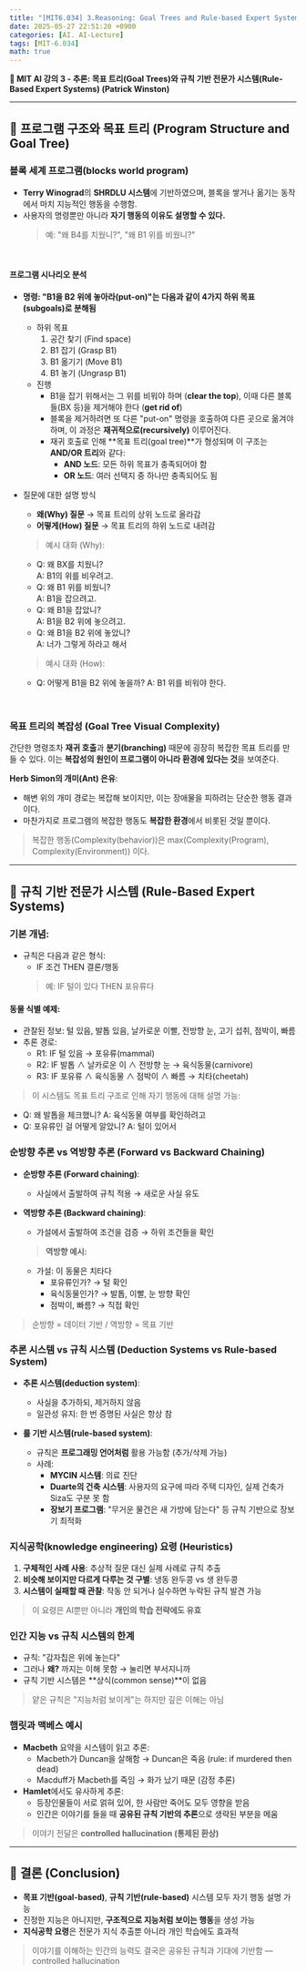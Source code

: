 ```yaml
---
title: "[MIT6.034] 3.Reasoning: Goal Trees and Rule-based Expert System"
date: 2025-05-27 22:51:20 +0900
categories: [AI. AI-Lecture]
tags: [MIT-6.034]
math: true
---
```



**📘 MIT AI 강의 3 - 추론: 목표 트리(Goal Trees)와 규칙 기반 전문가 시스템(Rule-Based Expert Systems) (Patrick Winston)**

---


## 🧩 **프로그램 구조와 목표 트리 (Program Structure and Goal Tree)**


### 블록 세계 프로그램(blocks world program)

  - **Terry Winograd**의 **SHRDLU 시스템**에 기반하였으며, 블록을 쌓거나 옮기는 동작에서 마치 지능적인 행동을 수행함. 
  - 사용자의 명령뿐만 아니라 **자기 행동의 이유도 설명할 수 있다.**  
    > 예: "왜 B4를 치웠니?", "왜 B1 위를 비웠니?"

<br>

####  프로그램 시나리오 분석

  - **명령: "B1을 B2 위에 놓아라(put-on)"는 다음과 같이 4가지 하위 목표(subgoals)로 분해됨**
    - 하위 목표
      1. 공간 찾기 (Find space)
      2. B1 잡기 (Grasp B1)
      3. B1 옮기기 (Move B1)
      4. B1 놓기 (Ungrasp B1)
    - 진행 
      * B1을 잡기 위해서는 그 위를 비워야 하며 (**clear the top**), 이때 다른 블록들(BX 등)을 제거해야 한다 (**get rid of**)
      * 블록을 제거하려면 또 다른 "put-on" 명령을 호출하여 다른 곳으로 옮겨야 하며, 이 과정은 **재귀적으로(recursively)** 이루어진다.
      * 재귀 호출로 인해 \*\*목표 트리(goal tree)\*\*가 형성되며 이 구조는 **AND/OR 트리**와 같다:
        * **AND 노드**: 모든 하위 목표가 충족되어야 함
        * **OR 노드**: 여러 선택지 중 하나만 충족되어도 됨
  
  - 질문에 대한 설명 방식
    * **왜(Why) 질문** → 목표 트리의 상위 노드로 올라감
    * **어떻게(How) 질문** → 목표 트리의 하위 노드로 내려감
    
    > 예시 대화 (Why):
      * Q: 왜 BX를 치웠니?  
         A: B1의 위를 비우려고.
      * Q: 왜 B1 위를 비웠니?  
         A: B1을 잡으려고.
      * Q: 왜 B1을 잡았니?  
         A: B1을 B2 위에 놓으려고.
      * Q: 왜 B1을 B2 위에 놓았니?  
         A: 너가 그렇게 하라고 해서

    > 예시 대화 (How):
      * Q: 어떻게 B1을 B2 위에 놓을까?
         A: B1 위를 비워야 한다.

<br>

### 목표 트리의 복잡성 (Goal Tree Visual Complexity)

간단한 명령조차 **재귀 호출**과 **분기(branching)** 때문에 굉장히 복잡한 목표 트리를 만들 수 있다. 이는 **복잡성의 원인이 프로그램이 아니라 환경에 있다는 것**을 보여준다.

**Herb Simon의 개미(Ant) 은유**:

* 해변 위의 개미 경로는 복잡해 보이지만, 이는 장애물을 피하려는 단순한 행동 결과이다.
* 마찬가지로 프로그램의 복잡한 행동도 **복잡한 환경**에서 비롯된 것일 뿐이다.

> 복잡한 행동(Complexity(behavior))은 max(Complexity(Program), Complexity(Environment)) 이다.

---

## 🧩 **규칙 기반 전문가 시스템 (Rule-Based Expert Systems)**



### 기본 개념:

* 규칙은 다음과 같은 형식:
  * IF 조건 THEN 결론/행동
  > 예: IF 털이 있다 THEN 포유류다

#### 동물 식별 예제:

* 관찰된 정보: 털 있음, 발톱 있음, 날카로운 이빨, 전방향 눈, 고기 섭취, 점박이, 빠름
* 추론 경로:
  * R1: IF 털 있음 → 포유류(mammal)
  * R2: IF 발톱 ∧ 날카로운 이 ∧ 전방향 눈 → 육식동물(carnivore)
  * R3: IF 포유류 ∧ 육식동물 ∧ 점박이 ∧ 빠름 → 치타(cheetah)

>이 시스템도 목표 트리 구조로 인해 자기 행동에 대해 설명 가능:
* Q: 왜 발톱을 체크했니?
  A: 육식동물 여부를 확인하려고
* Q: 포유류인 걸 어떻게 알았니?
  A: 털이 있어서



### 순방향 추론 vs 역방향 추론 (Forward vs Backward Chaining)

* **순방향 추론 (Forward chaining)**:

  * 사실에서 출발하여 규칙 적용 → 새로운 사실 유도
* **역방향 추론 (Backward chaining)**:

  * 가설에서 출발하여 조건을 검증 → 하위 조건들을 확인

  > **역방향 예시:**
    * 가설: 이 동물은 치타다
      * 포유류인가? → 털 확인
      * 육식동물인가? → 발톱, 이빨, 눈 방향 확인
      * 점박이, 빠름? → 직접 확인

> 순방향 = 데이터 기반 / 역방향 = 목표 기반



### 추론 시스템 vs 규칙 시스템 (Deduction Systems vs Rule-based System)

* **추론 시스템(deduction system)**:

  * 사실을 추가하되, 제거하지 않음
  * 일관성 유지: 한 번 증명된 사실은 항상 참

* **룰 기반 시스템(rule-based system)**:
  * 규칙은 **프로그래밍 언어처럼** 활용 가능함 (추가/삭제 가능)
  * 사례:
      * **MYCIN 시스템**: 의료 진단
      * **Duarte의 건축 시스템**: 사용자의 요구에 따라 주택 디자인, 실제 건축가 Siza도 구분 못 함
      * **장보기 프로그램**: "무거운 물건은 새 가방에 담는다" 등 규칙 기반으로 장보기 최적화



### 지식공학(knowledge engineering) 요령 (Heuristics)
   1. **구체적인 사례 사용**: 추상적 질문 대신 실제 사례로 규칙 추출
   2. **비슷해 보이지만 다르게 다루는 것 구별**: 냉동 완두콩 vs 생 완두콩
   3. **시스템이 실패할 때 관찰**: 작동 안 되거나 실수하면 누락된 규칙 발견 가능
   > 이 요령은 AI뿐만 아니라 **개인의 학습 전략에도 유효**



### 인간 지능 vs 규칙 시스템의 한계
   * 규칙: "감자칩은 위에 놓는다"
   * 그러나 **왜?** 까지는 이해 못함 → 눌리면 부서지니까
   * 규칙 기반 시스템은 **상식(common sense)**이 없음
   > 얕은 규칙은 "지능처럼 보이게"는 하지만 깊은 이해는 아님



### 햄릿과 맥베스 예시
  * **Macbeth** 요약을 시스템이 읽고 추론:
    * Macbeth가 Duncan을 살해함 → Duncan은 죽음 (rule: if murdered then dead)
    * Macduff가 Macbeth를 죽임 → 화가 났기 때문 (감정 추론)
  * **Hamlet**에서도 유사하게 추론:
    * 등장인물들이 서로 얽혀 있어, 한 사람만 죽어도 모두 영향을 받음
    * 인간은 이야기를 들을 때 **공유된 규칙 기반의 추론**으로 생략된 부분을 메움

   > 이야기 전달은 **controlled hallucination (통제된 환상)**

---

## 🧩 결론 (Conclusion)

* **목표 기반(goal-based)**, **규칙 기반(rule-based)** 시스템 모두 자기 행동 설명 가능
* 진정한 지능은 아니지만, **구조적으로 지능처럼 보이는 행동**을 생성 가능
* **지식공학 요령**은 전문가 지식 추출뿐 아니라 개인 학습에도 효과적

> 이야기를 이해하는 인간의 능력도 결국은 공유된 규칙과 기대에 기반함 — controlled hallucination


